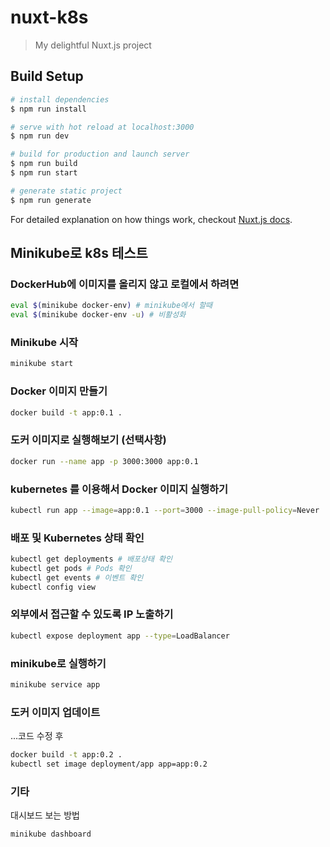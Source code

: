 # nuxt-k8s

> My delightful Nuxt.js project

## Build Setup

``` bash
# install dependencies
$ npm run install

# serve with hot reload at localhost:3000
$ npm run dev

# build for production and launch server
$ npm run build
$ npm run start

# generate static project
$ npm run generate
```

For detailed explanation on how things work, checkout [Nuxt.js docs](https://nuxtjs.org).

## Minikube로 k8s 테스트

### DockerHub에 이미지를 올리지 않고 로컬에서 하려면

```bash
eval $(minikube docker-env) # minikube에서 할때
eval $(minikube docker-env -u) # 비활성화
```

### Minikube 시작

```bash
minikube start
```

### Docker 이미지 만들기

```bash
docker build -t app:0.1 .
```

### 도커 이미지로 실행해보기 (선택사항)

```bash
docker run --name app -p 3000:3000 app:0.1
```

### kubernetes 를 이용해서 Docker 이미지 실행하기

```bash
kubectl run app --image=app:0.1 --port=3000 --image-pull-policy=Never
```

### 배포 및 Kubernetes 상태 확인

```bash
kubectl get deployments # 배포상태 확인
kubectl get pods # Pods 확인
kubectl get events # 이벤트 확인
kubectl config view
```


### 외부에서 접근할 수 있도록 IP 노출하기

```bash
kubectl expose deployment app --type=LoadBalancer
```

### minikube로 실행하기

```bash
minikube service app
```

### 도커 이미지 업데이트

...코드 수정 후

```bash
docker build -t app:0.2 .
kubectl set image deployment/app app=app:0.2
```


### 기타

대시보드 보는 방법

```bash
minikube dashboard
```
